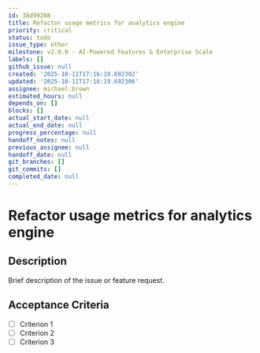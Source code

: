 ```yaml
---
id: 38d99208
title: Refactor usage metrics for analytics engine
priority: critical
status: todo
issue_type: other
milestone: v2.0.0 - AI-Powered Features & Enterprise Scale
labels: []
github_issue: null
created: '2025-10-11T17:16:19.692302'
updated: '2025-10-11T17:16:19.692306'
assignee: michael.brown
estimated_hours: null
depends_on: []
blocks: []
actual_start_date: null
actual_end_date: null
progress_percentage: null
handoff_notes: null
previous_assignee: null
handoff_date: null
git_branches: []
git_commits: []
completed_date: null
---
```


# Refactor usage metrics for analytics engine

## Description

Brief description of the issue or feature request.

## Acceptance Criteria

- [ ] Criterion 1
- [ ] Criterion 2
- [ ] Criterion 3